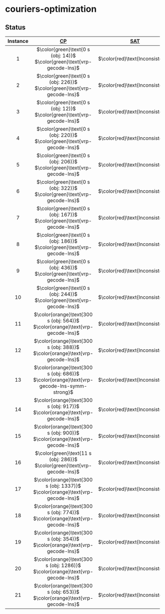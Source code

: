 # couriers-optimization


## Status
<!-- Do NOT remove the comments below -->
<!-- begin-status -->
| Instance | [CP](./method-statuses/cp-status.md) | [SAT](./method-statuses/sat-status.md) | [SMT](./method-statuses/smt-status.md) | [MILP](./method-statuses/milp-status.md) |
|:-:| :---:|:---:|:---:|:---:|
| $1$ | $\color{green}\text{0 s (obj: 14)}$</br>$\color{green}\text{vrp-gecode-lns}$ | $\color{red}\text{Inconsistent}$ | $\color{green}\text{1 s (obj: 14)}$</br>$\color{green}\text{plain}$ | $\color{red}\text{Inconsistent}$ | 
| $2$ | $\color{green}\text{0 s (obj: 226)}$</br>$\color{green}\text{vrp-gecode-lns}$ | $\color{red}\text{Inconsistent}$ | $\color{green}\text{3 s (obj: 226)}$</br>$\color{green}\text{plain-symm}$ | $\color{red}\text{Inconsistent}$ | 
| $3$ | $\color{green}\text{0 s (obj: 12)}$</br>$\color{green}\text{vrp-gecode-lns}$ | $\color{red}\text{Inconsistent}$ | $\color{green}\text{1 s (obj: 12)}$</br>$\color{green}\text{local-search}$ | $\color{red}\text{Inconsistent}$ | 
| $4$ | $\color{green}\text{0 s (obj: 220)}$</br>$\color{green}\text{vrp-gecode-lns}$ | $\color{red}\text{Inconsistent}$ | $\color{green}\text{1 s (obj: 220)}$</br>$\color{green}\text{plain}$ | $\color{red}\text{Inconsistent}$ | 
| $5$ | $\color{green}\text{0 s (obj: 206)}$</br>$\color{green}\text{vrp-gecode-lns}$ | $\color{red}\text{Inconsistent}$ | $\color{green}\text{1 s (obj: 206)}$</br>$\color{green}\text{plain}$ | $\color{red}\text{Inconsistent}$ | 
| $6$ | $\color{green}\text{0 s (obj: 322)}$</br>$\color{green}\text{vrp-gecode-lns}$ | $\color{red}\text{Inconsistent}$ | $\color{green}\text{1 s (obj: 322)}$</br>$\color{green}\text{plain}$ | $\color{red}\text{Inconsistent}$ | 
| $7$ | $\color{green}\text{0 s (obj: 167)}$</br>$\color{green}\text{vrp-gecode-lns}$ | $\color{red}\text{Inconsistent}$ | $\color{orange}\text{300 s (obj: 168)}$</br>$\color{orange}\text{local-search}$ | $\color{red}\text{Inconsistent}$ | 
| $8$ | $\color{green}\text{0 s (obj: 186)}$</br>$\color{green}\text{vrp-gecode-lns}$ | $\color{red}\text{Inconsistent}$ | $\color{green}\text{2 s (obj: 186)}$</br>$\color{green}\text{plain}$ | $\color{red}\text{Inconsistent}$ | 
| $9$ | $\color{green}\text{0 s (obj: 436)}$</br>$\color{green}\text{vrp-gecode-lns}$ | $\color{red}\text{Inconsistent}$ | $\color{green}\text{1 s (obj: 436)}$</br>$\color{green}\text{plain}$ | $\color{red}\text{Inconsistent}$ | 
| $10$ | $\color{green}\text{0 s (obj: 244)}$</br>$\color{green}\text{vrp-gecode-lns}$ | $\color{red}\text{Inconsistent}$ | $\color{green}\text{1 s (obj: 244)}$</br>$\color{green}\text{plain}$ | $\color{red}\text{Inconsistent}$ | 
| $11$ | $\color{orange}\text{300 s (obj: 564)}$</br>$\color{orange}\text{vrp-gecode-lns}$ | $\color{red}\text{Inconsistent}$ | $\color{lightgray}\text{Timeout}$ | $\color{red}\text{Inconsistent}$ | 
| $12$ | $\color{orange}\text{300 s (obj: 388)}$</br>$\color{orange}\text{vrp-gecode-lns}$ | $\color{red}\text{Inconsistent}$ | $\color{orange}\text{300 s (obj: 421)}$</br>$\color{orange}\text{local-search}$ | $\color{red}\text{Inconsistent}$ | 
| $13$ | $\color{orange}\text{300 s (obj: 686)}$</br>$\color{orange}\text{vrp-gecode-lns-symm-strong}$ | $\color{red}\text{Inconsistent}$ | $\color{orange}\text{300 s (obj: 694)}$</br>$\color{orange}\text{local-search}$ | $\color{red}\text{Inconsistent}$ | 
| $14$ | $\color{orange}\text{300 s (obj: 917)}$</br>$\color{orange}\text{vrp-gecode-lns}$ | $\color{red}\text{Inconsistent}$ | $\color{lightgray}\text{Timeout}$ | $\color{red}\text{Inconsistent}$ | 
| $15$ | $\color{orange}\text{300 s (obj: 900)}$</br>$\color{orange}\text{vrp-gecode-lns}$ | $\color{red}\text{Inconsistent}$ | $\color{lightgray}\text{Timeout}$ | $\color{red}\text{Inconsistent}$ | 
| $16$ | $\color{green}\text{11 s (obj: 286)}$</br>$\color{green}\text{vrp-gecode-lns}$ | $\color{red}\text{Inconsistent}$ | $\color{lightgray}\text{Timeout}$ | $\color{red}\text{Inconsistent}$ | 
| $17$ | $\color{orange}\text{300 s (obj: 1337)}$</br>$\color{orange}\text{vrp-gecode-lns}$ | $\color{red}\text{Inconsistent}$ | $\color{lightgray}\text{Timeout}$ | $\color{red}\text{Inconsistent}$ | 
| $18$ | $\color{orange}\text{300 s (obj: 774)}$</br>$\color{orange}\text{vrp-gecode-lns}$ | $\color{red}\text{Inconsistent}$ | $\color{lightgray}\text{Timeout}$ | $\color{red}\text{Inconsistent}$ | 
| $19$ | $\color{orange}\text{300 s (obj: 354)}$</br>$\color{orange}\text{vrp-gecode-lns}$ | $\color{red}\text{Inconsistent}$ | $\color{lightgray}\text{Timeout}$ | $\color{red}\text{Inconsistent}$ | 
| $20$ | $\color{orange}\text{300 s (obj: 1286)}$</br>$\color{orange}\text{vrp-gecode-lns}$ | $\color{red}\text{Inconsistent}$ | $\color{lightgray}\text{Timeout}$ | $\color{red}\text{Inconsistent}$ | 
| $21$ | $\color{orange}\text{300 s (obj: 653)}$</br>$\color{orange}\text{vrp-gecode-lns}$ | $\color{red}\text{Inconsistent}$ | $\color{lightgray}\text{Timeout}$ | $\color{red}\text{Inconsistent}$ | 

<!-- end-status -->